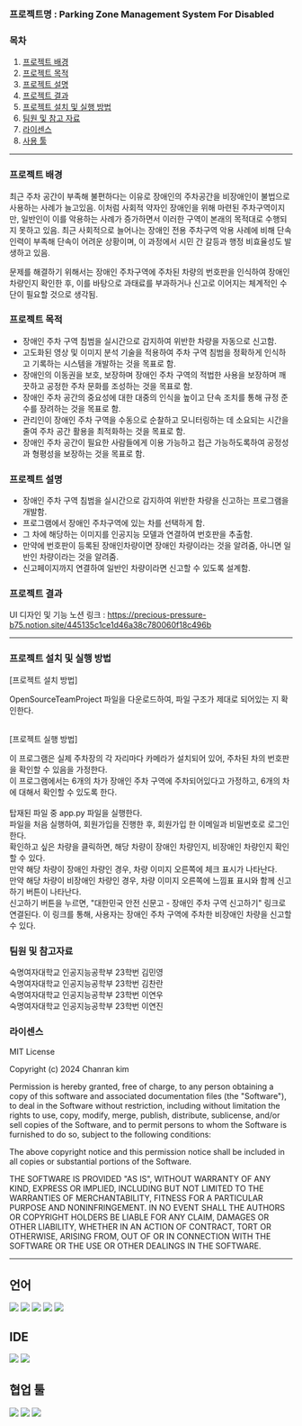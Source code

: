 <h3>프로젝트명 : Parking Zone Management System For Disabled</h3>

<h3>목차</h3>

1. [프로젝트 배경](#-프로젝트-배경)
2. [프로젝트 목적](#-프로젝트-목적)
3. [프로젝트 설명](#-프로젝트-설명)
4. [프로젝트 결과](#-프로젝트-결과)
5. [프로젝트 설치 및 실행 방법](#-프로젝트-설치-및-실행-방법)
6. [팀원 및 참고 자료](#-팀원-및-참고-자료)
7. [라이센스](#-라이센스)
8. [사용 툴](#-사용-툴)

---


<h3>프로젝트 배경</h3>
  
최근 주차 공간이 부족해 불편하다는 이유로 장애인의 주차공간을 비장애인이 불법으로 사용하는 사례가 늘고있음. 이처럼 사회적 약자인 장애인을 위해 마련된 주차구역이지만, 일반인이 이를 악용하는 사례가 증가하면서 이러한 구역이 본래의 목적대로 수행되지 못하고 있음. 최근 사회적으로 늘어나는 장애인 전용 주차구역 악용 사례에 비해 단속 인력이 부족해 단속이 어려운 상황이며, 이 과정에서 시민 간 갈등과 행정 비효율성도 발생하고 있음.

문제를 해결하기 위해서는 장애인 주차구역에 주차된 차량의 번호판을 인식하여 장애인 차량인지 확인한 후, 이를 바탕으로 과태료를 부과하거나 신고로 이어지는 체계적인 수단이 필요할 것으로 생각됨. 



<h3>프로젝트 목적</h3>

- 장애인 주차 구역 침범을 실시간으로 감지하여 위반한 차량을 자동으로 신고함.<br>
- 고도화된 영상 및 이미지 분석 기술을 적용하여 주차 구역 침범을 정확하게 인식하고 기록하는 시스템을 개발하는 것을 목표로 함.<br>
- 장애인의 이동권을 보호, 보장하며 장애인 주차 구역의 적법한 사용을 보장하며 깨끗하고 공정한 주차 문화를 조성하는 것을 목표로 함.<br>
- 장애인 주차 공간의 중요성에 대한 대중의 인식을 높이고 단속 조치를 통해 규정 준수를 장려하는 것을 목표로 함.<br>
- 관리인이 장애인 주차 구역을 수동으로 순찰하고 모니터링하는 데 소요되는 시간을 줄여 주차 공간 활용을 최적화하는 것을 목표로 함.<br>
- 장애인 주차 공간이 필요한 사람들에게 이용 가능하고 접근 가능하도록하여 공정성과 형평성을 보장하는 것을 목표로 함.




 <h3>프로젝트 설명</h3>

  - 장애인 주차 구역 침범을 실시간으로 감지하여 위반한 차량을 신고하는 프로그램을 개발함.<br>
  - 프로그램에서 장애인 주차구역에 있는 차를 선택하게 함.<br>
  - 그 차에 해당하는 이미지를 인공지능 모델과 연결하여 번호판을 추출함.<br>
  - 만약에 번호판이 등록된 장애인차량이면 장애인 차량이라는 것을 알려줌, 아니면 일반인 차량이라는 것을 알려줌.<br>
  - 신고페이지까지 연결하여 일반인 차량이라면 신고할 수 있도록 설계함.


<h3>프로젝트 결과</h3>

 UI 디자인 및 기능 노션 링크 : https://precious-pressure-b75.notion.site/445135c1ce1d46a38c780060f18c496b



---


<h3>프로젝트 설치 및 실행 방법</h3>

[프로젝트 설치 방법] <br> 

OpenSourceTeamProject 파일을 다운로드하여, 파일 구조가 제대로 되어있는 지 확인한다.<br><br>
  
[프로젝트 실행 방법]<br>

  이 프로그램은 실제 주차장의 각 자리마다 카메라가 설치되어 있어, 주차된 차의 번호판을 확인할 수 있음을 가정한다. <br>
  이 프로그램에서는 6개의 차가 장애인 주차 구역에 주차되어있다고 가정하고, 6개의 차에 대해서 확인할 수 있도록 한다. 
  <br> <br>
  탑재된 파일 중 app.py 파일을 실행한다. <br>
  파일을 처음 실행하여, 회원가입을 진행한 후, 회원가입 한 이메일과 비밀번호로 로그인한다. <br>
  확인하고 싶은 차량을 클릭하면, 해당 차량이 장애인 차량인지, 비장애인 차량인지 확인할 수 있다. <br>
  만약 해당 차량이 장애인 차량인 경우, 차량 이미지 오른쪽에 체크 표시가 나타난다. <br>
  만약 해당 차량이 비장애인 차량인 경우, 차량 이미지 오른쪽에 느낌표 표시와 함께 신고하기 버튼이 나타난다. <br>
  신고하기 버튼을 누르면, "대한민국 안전 신문고 - 장애인 주차 구역 신고하기" 링크로 연결된다. 이 링크를 통해, 사용자는 장애인 주차 구역에 주차한 비장애인 차량을 신고할 수 있다.  



<h3>팀원 및 참고자료</h3>

숙명여자대학교 인공지능공학부 23학번 김민영 <br>
숙명여자대학교 인공지능공학부 23학번 김찬란 <br>
숙명여자대학교 인공지능공학부 23학번 이연우 <br>
숙명여자대학교 인공지능공학부 23학번 이연진 <br>

  



<h3>라이센스</h3>

MIT License

Copyright (c) 2024 Chanran kim

Permission is hereby granted, free of charge, to any person obtaining a copy
of this software and associated documentation files (the "Software"), to deal
in the Software without restriction, including without limitation the rights
to use, copy, modify, merge, publish, distribute, sublicense, and/or sell
copies of the Software, and to permit persons to whom the Software is
furnished to do so, subject to the following conditions:

The above copyright notice and this permission notice shall be included in all
copies or substantial portions of the Software.

THE SOFTWARE IS PROVIDED "AS IS", WITHOUT WARRANTY OF ANY KIND, EXPRESS OR
IMPLIED, INCLUDING BUT NOT LIMITED TO THE WARRANTIES OF MERCHANTABILITY,
FITNESS FOR A PARTICULAR PURPOSE AND NONINFRINGEMENT. IN NO EVENT SHALL THE
AUTHORS OR COPYRIGHT HOLDERS BE LIABLE FOR ANY CLAIM, DAMAGES OR OTHER
LIABILITY, WHETHER IN AN ACTION OF CONTRACT, TORT OR OTHERWISE, ARISING FROM,
OUT OF OR IN CONNECTION WITH THE SOFTWARE OR THE USE OR OTHER DEALINGS IN THE
SOFTWARE.
</h5>
</details>

---


## 언어
<img src="https://img.shields.io/badge/Python-3776AB?style=for-the-badge&logo=Python&logoColor=white"> <img src="https://img.shields.io/badge/Flask-000000?style=for-the-badge&logo=Flask&logoColor=white"> <img src="https://img.shields.io/badge/HTML5-E34F26?style=flat-square&logo=html5&logoColor=white"/> <img src="https://img.shields.io/badge/CSS3-1572B6?style=for-the-badge&logo=CSS3&logoColor=white"> <img src="https://img.shields.io/badge/JavaScript-F7DF1E?style=for-the-badge&logo=JavaScript&logoColor=white">


## IDE
<img src="https://img.shields.io/badge/Visual Studio-5C2D91?style=flat-square&logo=Visual Studio&logoColor=white"/> <img src="https://img.shields.io/badge/Figma-F24E1E?styleat-square&logo=figma&logoColor=white"/>


## 협업 툴
<img src="https://img.shields.io/badge/Git-F05032?style=flat-square&logo=git&logoColor=white"/> <img src="https://img.shields.io/badge/GitHub-181717?style=flat-square&logo=GitHub&logoColor=white"/> <img src="https://img.shields.io/badge/Kakao Talk-FFCD00?style=flat-square&logo=kakaotalk&logoColor=white"/>


